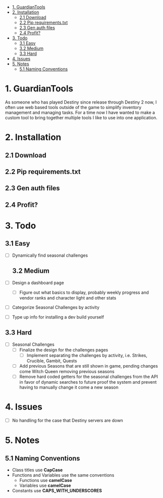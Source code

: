 - [1. GuardianTools](#1-guardiantools)
- [2. Installation](#2-installation)
  - [2.1 Download](#21-download)
  - [2.2 Pip requirements.txt](#22-pip-requirementstxt)
  - [2.3 Gen auth files](#23-gen-auth-files)
  - [2.4 Profit?](#24-profit)
- [3. Todo](#3-todo)
  - [3.1 Easy](#31-easy)
  - [3.2 Medium](#32-medium)
  - [3.3 Hard](#33-hard)
- [4. Issues](#4-issues)
- [5. Notes](#5-notes)
  - [5.1 Naming Conventions](#51-naming-conventions)

# 1. GuardianTools

As someone who has played Destiny since release through Destiny 2 now, I often use web based tools outside of the game to simplify inventory management and managing tasks. For a time now I have wanted to make a custom tool to bring together multiple tools I like to use into one application.

# 2. Installation

## 2.1 Download

## 2.2 Pip requirements.txt

## 2.3 Gen auth files

## 2.4 Profit?

# 3. Todo

## 3.1 Easy

- [ ] Dynamically find seasonal challenges

  ## 3.2 Medium

- [ ] Design a dashboard page
  - [ ] Figure out what basics to display, probably weekly progress and vendor ranks and character light and other stats
- [ ] Categorize Seasonal Challenges by activity
- [ ] Type up info for installing a dev build yourself

## 3.3 Hard

- [ ] Seasonal Challenges
  - [ ] Finalize the design for the challenges pages    
    - [ ] Implement separating the challenges by activity, i.e. Strikes, Crucible, Gambit, Quests
  - [ ] Add previous Seasons that are still shown in game, pending changes come Witch Queen removing previous seasons
  - [ ] Remove hard coded getters for the seasonal challenges from the API in favor of dynamic searches to future proof the system and prevent having to manually change it come a new season

# 4. Issues

- [ ] No handling for the case that Destiny servers are down



# 5. Notes

## 5.1 Naming Conventions

- Class titles use **CapCase**
- Functions and Variables use the same conventions
  - Functions use **camelCase**
  - Variables use **camelCase**
- Constants use **CAPS_WITH_UNDERSCORES**

